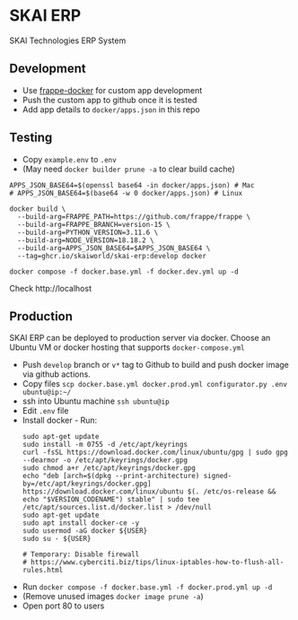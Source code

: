 # SKAI ERP

SKAI Technologies ERP System

## Development
- Use [frappe-docker](https://github.com/frappe/frappe_docker/blob/main/docs/development.md) for custom app development
- Push the custom app to github once it is tested
- Add app details to `docker/apps.json` in this repo

## Testing
- Copy `example.env` to `.env`
- (May need `docker builder prune -a` to clear build cache)
```
APPS_JSON_BASE64=$(openssl base64 -in docker/apps.json) # Mac
# APPS_JSON_BASE64=$(base64 -w 0 docker/apps.json) # Linux

docker build \
  --build-arg=FRAPPE_PATH=https://github.com/frappe/frappe \
  --build-arg=FRAPPE_BRANCH=version-15 \
  --build-arg=PYTHON_VERSION=3.11.6 \
  --build-arg=NODE_VERSION=18.18.2 \
  --build-arg=APPS_JSON_BASE64=$APPS_JSON_BASE64 \
  --tag=ghcr.io/skaiworld/skai-erp:develop docker

docker compose -f docker.base.yml -f docker.dev.yml up -d
```
Check http://localhost

## Production

SKAI ERP can be deployed to production server via docker. Choose an Ubuntu VM or docker hosting that supports `docker-compose.yml`

- Push `develop` branch or `v*` tag to Github to build and push docker image via github actions.
- Copy files `scp docker.base.yml docker.prod.yml configurator.py .env ubuntu@ip:~/`
- ssh into Ubuntu machine `ssh ubuntu@ip`
- Edit `.env` file
- Install docker - Run:
  ```
  sudo apt-get update
  sudo install -m 0755 -d /etc/apt/keyrings
  curl -fsSL https://download.docker.com/linux/ubuntu/gpg | sudo gpg --dearmor -o /etc/apt/keyrings/docker.gpg
  sudo chmod a+r /etc/apt/keyrings/docker.gpg
  echo "deb [arch=$(dpkg --print-architecture) signed-by=/etc/apt/keyrings/docker.gpg] https://download.docker.com/linux/ubuntu $(. /etc/os-release && echo "$VERSION_CODENAME") stable" | sudo tee /etc/apt/sources.list.d/docker.list > /dev/null
  sudo apt-get update
  sudo apt install docker-ce -y
  sudo usermod -aG docker ${USER}
  sudo su - ${USER}

  # Temporary: Disable firewall
  # https://www.cyberciti.biz/tips/linux-iptables-how-to-flush-all-rules.html
  ```
- Run `docker compose -f docker.base.yml -f docker.prod.yml up -d`
- (Remove unused images `docker image prune -a`)
- Open port 80 to users
